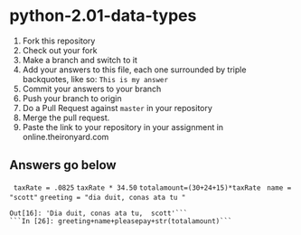 # python-2.01-data-types

  1. Fork this repository
  2. Check out your fork
  3. Make a branch and switch to it
  4. Add your answers to this file, each one surrounded by triple backquotes, like so:
    ```
    This is my answer
    ```
  5. Commit your answers to your branch
  6. Push your branch to origin
  7. Do a Pull Request against `master` in your repository
  8. Merge the pull request.
  9. Paste the link to your repository in your assignment in online.theironyard.com

## Answers go below
 ``` taxRate = .0825```
 ``` taxRate * 34.50 ```
 ```totalamount=(30+24+15)*taxRate``` 
 ``` name = "scott"```
 ```greeting = "dia duit, conas ata tu "```
 ```In [16]: greeting + name
Out[16]: 'Dia duit, conas ata tu,  scott'```
```In [26]: greeting+name+pleasepay+str(totalamount)```
